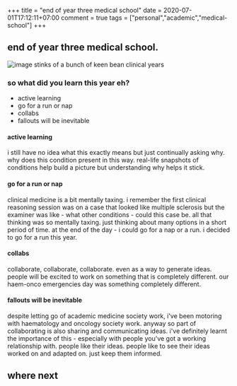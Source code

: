 +++
title = "end of year three medical school"
date = 2020-07-01T17:12:11+07:00
comment = true
tags = ["personal","academic","medical-school"]
+++



## end of year three medical school.
![image](/images/third-year.jpg)
stinks of a bunch of keen bean clinical years

### so what did you learn this year eh?
- active learning
- go for a run or nap
- collabs
- fallouts will be inevitable

#### active learning
i still have no idea what this exactly means but just continually asking why. why does this condition present in this way. real-life snapshots of conditions help build a picture but understanding why helps it stick.

#### go for a run or nap
clinical medicine is a bit mentally taxing. i remember the first clinical reasoning session was on a case that looked like multiple sclerosis but the examiner was like - what other conditions - could this case be. all that thinking was so mentally taxing. just thinking about many options in a short period of time. at the end of the day - i could go for a nap or a run. i decided to go for a run this year.

#### collabs
collaborate, collaborate, collaborate. even as a way to generate ideas. people will be excited to work on something that is completely different. our haem-onco emergencies day was something completely different.

#### fallouts will be inevitable
despite letting go of academic medicine society work, i've been motoring with haematology and oncology society work. anyway so part of collaborating is also sharing and communicating ideas. i've definitely learnt the importance of this - especially with people you've got a working relationship with. people like their ideas. people like to see their ideas worked on and adapted on. just keep them informed.

## where next
